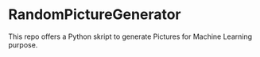 # RandomPictureGenerator

This repo offers a Python skript to generate Pictures for Machine Learning purpose.
